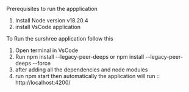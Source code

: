 Prerequisites to run the appplication 
1) Install Node version v18.20.4
2) install VsCode application

To Run the surshree application follow this 
1) Open terminal in VsCode
2)  Run npm install --legacy-peer-deeps or npm install --legacy-peer-deeps --force
3) after adding all the dependencies and node modules
4) run npm start then automatically the application will run :: http://localhost:4200/

